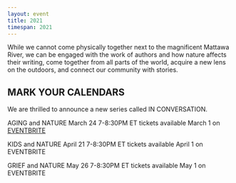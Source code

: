 ```yaml
---
layout: event
title: 2021
timespan: 2021
---
```


While we cannot come physically together next to the magnificent Mattawa River, we can be engaged with the work of authors and how nature affects their writing, come together from all parts of the world, acquire a new lens on the outdoors, and connect our community with stories.

## MARK YOUR CALENDARS

We are thrilled to announce a new series called IN CONVERSATION. 

AGING and NATURE  March 24 7-8:30PM ET 
tickets available March 1 on [EVENTBRITE](https://www.eventbrite.ca/e/in-conversation-about-aging-and-nature-tickets-140566493165?utm-medium=discovery&utm-campaign=social&utm-content=attendeeshare&aff=escb&utm-source=cp&utm-term=listing)

KIDS and NATURE  April 21  7-8:30PM ET
tickets available April 1 on EVENTBRITE

GRIEF and NATURE  May 26  7-8:30PM ET
tickets available May 1 on EVENTBRITE